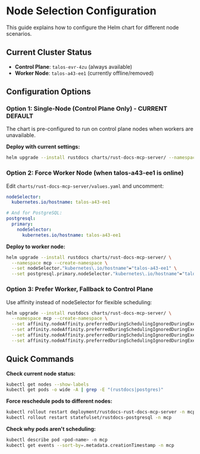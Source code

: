 # Node Selection Configuration

This guide explains how to configure the Helm chart for different node scenarios.

## Current Cluster Status
- **Control Plane**: `talos-evr-4zu` (always available)
- **Worker Node**: `talos-a43-ee1` (currently offline/removed)

## Configuration Options

### Option 1: Single-Node (Control Plane Only) - CURRENT DEFAULT
The chart is pre-configured to run on control plane nodes when workers are unavailable.

**Deploy with current settings:**
```bash
helm upgrade --install rustdocs charts/rust-docs-mcp-server/ --namespace mcp --create-namespace
```

### Option 2: Force Worker Node (when talos-a43-ee1 is online)
Edit `charts/rust-docs-mcp-server/values.yaml` and uncomment:

```yaml
nodeSelector:
  kubernetes.io/hostname: talos-a43-ee1

# And for PostgreSQL:
postgresql:
  primary:
    nodeSelector:
      kubernetes.io/hostname: talos-a43-ee1
```

**Deploy to worker node:**
```bash
helm upgrade --install rustdocs charts/rust-docs-mcp-server/ \
  --namespace mcp --create-namespace \
  --set nodeSelector."kubernetes\.io/hostname"="talos-a43-ee1" \
  --set postgresql.primary.nodeSelector."kubernetes\.io/hostname"="talos-a43-ee1"
```

### Option 3: Prefer Worker, Fallback to Control Plane
Use affinity instead of nodeSelector for flexible scheduling:

```bash
helm upgrade --install rustdocs charts/rust-docs-mcp-server/ \
  --namespace mcp --create-namespace \
  --set affinity.nodeAffinity.preferredDuringSchedulingIgnoredDuringExecution[0].weight=100 \
  --set affinity.nodeAffinity.preferredDuringSchedulingIgnoredDuringExecution[0].preference.matchExpressions[0].key="kubernetes.io/hostname" \
  --set affinity.nodeAffinity.preferredDuringSchedulingIgnoredDuringExecution[0].preference.matchExpressions[0].operator="In" \
  --set affinity.nodeAffinity.preferredDuringSchedulingIgnoredDuringExecution[0].preference.matchExpressions[0].values[0]="talos-a43-ee1"
```

## Quick Commands

**Check current node status:**
```bash
kubectl get nodes --show-labels
kubectl get pods -o wide -A | grep -E "(rustdocs|postgres)"
```

**Force reschedule pods to different nodes:**
```bash
kubectl rollout restart deployment/rustdocs-rust-docs-mcp-server -n mcp
kubectl rollout restart statefulset/rustdocs-postgresql -n mcp
```

**Check why pods aren't scheduling:**
```bash
kubectl describe pod <pod-name> -n mcp
kubectl get events --sort-by=.metadata.creationTimestamp -n mcp
```